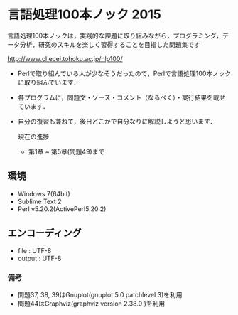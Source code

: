 # 言語処理100本ノック 2015

言語処理100本ノックは，実践的な課題に取り組みながら，プログラミング，データ分析，研究のスキルを楽しく習得することを目指した問題集です

http://www.cl.ecei.tohoku.ac.jp/nlp100/

- Perlで取り組んでいる人が少なそうだったので，Perlで言語処理100本ノックに取り組んでいます．
- 各プログラムに，問題文・ソース・コメント（なるべく）・実行結果を載せています．
- 自分の復習も兼ねて，後日どこかで自分なりに解説しようと思います．


	現在の進捗
	- 第1章 ~ 第5章(問題49)まで

## 環境
* Windows 7(64bit)
* Sublime Text 2
* Perl v5.20.2(ActivePerl5.20.2)

## エンコーディング
* file   : UTF-8
* output : UTF-8

### 備考
* 問題37, 38, 39はGnuplot(gnuplot 5.0 patchlevel 3)を利用
* 問題44はGraphviz(graphviz version 2.38.0 )を利用